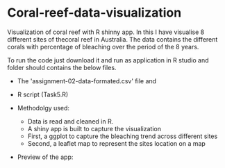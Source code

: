 # Coral-reef-data-visualization
Visualization of coral reef with R shinny app.
In this I have visualise 8 different sites of thecoral reef in Australia. The data contains the different corals with percentage of bleaching over the period of the 8 years.

To run the code just download it and run as application in R studio and folder should contains the below files.

*	The 'assignment-02-data-formated.csv' file and
*	R script (Task5.R)
*	Methodolgy used:
    * Data is read and cleaned in R.
    *	A shiny app is built to capture the visualization
    * First, a ggplot to capture the bleaching trend across different sites
    *	Second, a leaflet map to represent the sites location on a map

*	Preview of the app:

